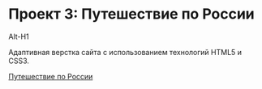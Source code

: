 # Проект 3: Путешествие по России 
Alt-H1

Адаптивная верстка сайта с использованием технологий HTML5 и CSS3.

[Путешествие по России](https://github.com/elsycloud/russian-travel-3 "Проект 3")





